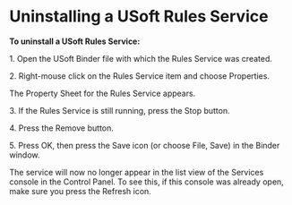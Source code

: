 # Uninstalling a USoft Rules Service

**To uninstall a USoft Rules Service:**

1. Open the USoft Binder file with which the Rules Service was created.

2. Right-mouse click on the Rules Service item and choose Properties.

The Property Sheet for the Rules Service appears.

3. If the Rules Service is still running, press the Stop button.

4. Press the Remove button.

5. Press OK, then press the Save icon (or choose File, Save) in the Binder window.

The service will now no longer appear in the list view of the Services console in the Control Panel. To see this, if this console was already open, make sure you press the Refresh icon.